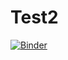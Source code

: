 # Test2

[![Binder](https://mybinder.org/badge_logo.svg)](https://mybinder.org/v2/gh/clara1212lc/Test2/master)
